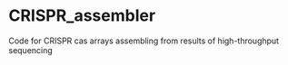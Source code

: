 # CRISPR_assembler
Code for CRISPR cas arrays assembling from results of high-throughput sequencing
